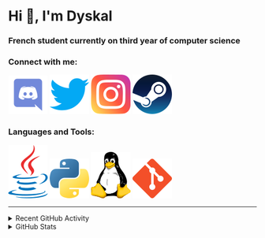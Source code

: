 # Hi 👋, I'm Dyskal

### French student currently on third year of computer science

### Connect with me:

[![Discord](./images/discord.svg "Dyskal#9636")](https://discordapp.com/users/200586202997325824)
[![Twitter](./images/twitter.svg "@dyskal")](https://twitter.com/dyskal)
[![Instagram](./images/insta.svg "@dyskal")](https://instagram.com/dyskal)
[![Steam](./images/steam.svg "dyskal")](https://steamcommunity.com/id/dyskal/)

### Languages and Tools:

[![Java](./images/java.svg)](https://www.oracle.com/java/)
[![Python](./images/python.svg)](https://www.python.org/)
![Linux](./images/linux.svg)
[![Git](./images/git.svg)](https://git-scm.com/)

---

<details>
<summary>Recent GitHub Activity</summary>

<!--START_SECTION:activity-->


1. 🎉 Merged PR [#80](https://github.com/Dyskal/TwitchPlayerOpener/pull/80) in [Dyskal/TwitchPlayerOpener](https://github.com/Dyskal/TwitchPlayerOpener)
2. 🎉 Merged PR [#79](https://github.com/Dyskal/TwitchPlayerOpener/pull/79) in [Dyskal/TwitchPlayerOpener](https://github.com/Dyskal/TwitchPlayerOpener)
3. 🎉 Merged PR [#17](https://github.com/Dyskal/AutoQuery/pull/17) in [Dyskal/AutoQuery](https://github.com/Dyskal/AutoQuery)
4. 🎉 Merged PR [#78](https://github.com/Dyskal/TwitchPlayerOpener/pull/78) in [Dyskal/TwitchPlayerOpener](https://github.com/Dyskal/TwitchPlayerOpener)
5. 🎉 Merged PR [#54](https://github.com/Dyskal/DiscordRP/pull/54) in [Dyskal/DiscordRP](https://github.com/Dyskal/DiscordRP)
5. 🎉 Merged PR [#16](https://github.com/Dyskal/DiscordRP/pull/16) in [Dyskal/DiscordRP](https://github.com/Dyskal/DiscordRP)
6. 🎉 Merged PR [#17](https://github.com/Dyskal/TwitchPlayerOpener/pull/17) in [Dyskal/TwitchPlayerOpener](https://github.com/Dyskal/TwitchPlayerOpener)

<!--END_SECTION:activity-->

</details>

<details>
<summary>GitHub Stats</summary>

![GitHub Stats](https://github-readme-stats.vercel.app/api/top-langs?username=dyskal&show_icons=true&locale=en&layout=compact&card_width=445&langs_count=10&hide_borders=true)
![GitHub Stats](https://github-readme-stats.vercel.app/api?username=dyskal&show_icons=true&locale=en&include_all_commits=true&hide_borders=true)
</details>

